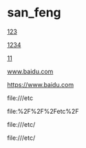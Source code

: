 # san_feng

[123](https://www.baidu.com)

[1234](www.baidu.com)

[11](file:///D:/Environment/)




www.baidu.com

https://www.baidu.com

file:///etc

file:%2F%2F%2Fetc%2F

file:\/\/\/etc\/

file:///etc/


